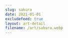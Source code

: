 ```yaml
---
slug: sakura
date: 2021-01-01
excludefeed: true
layout: art-detail
filename: /art/sakura.webp
---
```

